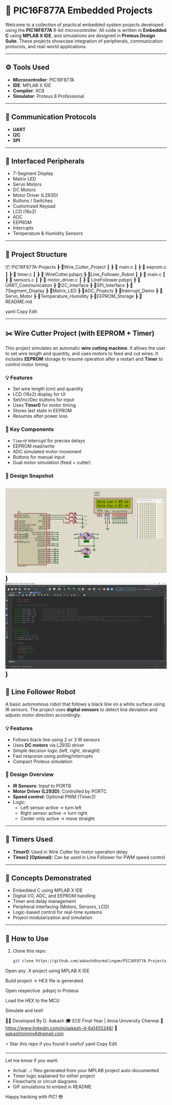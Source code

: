 # 🔧 PIC16F877A Embedded Projects

Welcome to a collection of practical embedded system projects developed using the **PIC16F877A** 8-bit microcontroller. All code is written in **Embedded C** using **MPLAB X IDE**, and simulations are designed in **Proteus Design Suite**. These projects showcase integration of peripherals, communication protocols, and real-world applications.

---

## ⚙️ Tools Used

- **Microcontroller**: PIC16F877A
- **IDE**: MPLAB X IDE
- **Compiler**: XC8
- **Simulator**: Proteus 8 Professional

---

## 🚀 Communication Protocols

- **UART**
- **I2C**
- **SPI**

---

## 🧩 Interfaced Peripherals

- 7-Segment Display
- Matrix LED
- Servo Motors
- DC Motors
- Motor Driver (L293D)
- Buttons / Switches
- Customized Keypad
- LCD (16x2)
- ADC
- EEPROM
- Interrupts
- Temperature & Humidity Sensors

---

## 📁 Project Structure

📦 PIC16F877A-Projects ┣ 📂Wire_Cutter_Project ┃ ┣ 📜 main.c ┃ ┣ 📜 eeprom.c ┃ ┣ 📜 timer.c ┃ ┣ 📜 WireCutter.pdsprj ┣ 📂Line_Follower_Robot ┃ ┣ 📜 main.c ┃ ┣ 📜 sensors.c ┃ ┣ 📜 motor_driver.c ┃ ┣ 📜 LineFollower.pdsprj ┣ 📂UART_Communication ┣ 📂I2C_Interface ┣ 📂SPI_Interface ┣ 📂7Segment_Display ┣ 📂Matrix_LED ┣ 📂ADC_Projects ┣ 📂Interrupt_Demo ┣ 📂Servo_Motor ┣ 📂Temperature_Humidity ┣ 📂EEPROM_Storage ┣ 📜 README.md

yaml
Copy
Edit

---

## ✂️ Wire Cutter Project (with EEPROM + Timer)

This project simulates an automatic **wire cutting machine**. It allows the user to set wire length and quantity, and uses motors to feed and cut wires. It includes **EEPROM** storage to resume operation after a restart and **Timer** to control motor timing.

### 💡 Features

- Set wire length (cm) and quantity
- LCD (16x2) display for UI
- Set/Inc/Dec buttons for input
- Uses **Timer0** for motor timing
- Stores last state in EEPROM
- Resumes after power loss

### 🧠 Key Components

- `Timer0` interrupt for precise delays
- EEPROM read/write
- ADC simulated motor movement
- Buttons for manual input
- Dual motor simulation (feed + cutter)

### 📸 Design Snapshot

![Wire Cutter Design](./wire_cutter_project.png))
![UART_DOOR_LOCK_CODE Design](./UART_DOOR_LOCK_CODE.png))
---

## 🤖 Line Follower Robot

A basic autonomous robot that follows a black line on a white surface using IR sensors. The project uses **digital sensors** to detect line deviation and adjusts motor direction accordingly.

### 💡 Features

- Follows black line using 2 or 3 IR sensors
- Uses **DC motors** via L293D driver
- Simple decision logic (left, right, straight)
- Fast response using polling/interrupts
- Compact Proteus simulation

### 🔧 Design Overview

- **IR Sensors**: Input to PORTB
- **Motor Driver (L293D)**: Controlled by PORTC
- **Speed control**: Optional PWM (Timer2)
- Logic:
  - Left sensor active → turn left
  - Right sensor active → turn right
  - Center only active → move straight

---

## 🔧 Timers Used

- **Timer0**: Used in Wire Cutter for motor operation delay
- **Timer2 (Optional)**: Can be used in Line Follower for PWM speed control

---

## 🧠 Concepts Demonstrated

- Embedded C using MPLAB X IDE
- Digital I/O, ADC, and EEPROM handling
- Timer and delay management
- Peripheral interfacing (Motors, Sensors, LCD)
- Logic-based control for real-time systems
- Project modularization and simulation

---

## 📌 How to Use

1. Clone this repo:
   ```bash
   git clone https://github.com/aakashdharmalingam/PIC16F877A-Projects.git
Open any .X project using MPLAB X IDE

Build project → HEX file is generated

Open respective .pdsprj in Proteus

Load the HEX to the MCU

Simulate and test!

🧑‍💻 Developed By
D. Aakash
🎓 ECE Final Year | Anna University Chennai
🔗 https://www.linkedin.com/in/aakash-d-6a1455248/
📧 aakashtommy6@gmail.com

⭐ Star this repo if you found it useful!
yaml
Copy
Edit

---

Let me know if you want:
- Actual `.c` files generated from your MPLAB project auto-documented  
- Timer logic explained for either project  
- Flowcharts or circuit diagrams  
- GIF simulations to embed in README

Happy hacking with PIC! 😎
